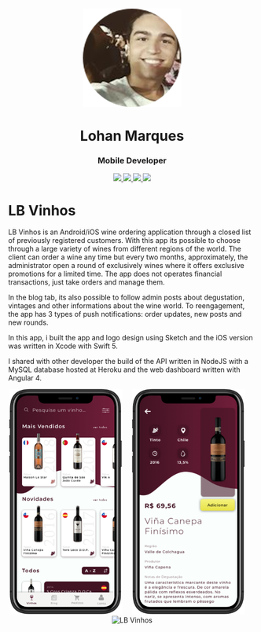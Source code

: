 <p align="center">
	<img width="200" height="200" src="images/profile.png"/> 
</p>
<h1 align="center">Lohan Marques</h1>
<h3 align="center">Mobile Developer</h3>

<p align="center"> 
	<a href="https://github.com/MarqSan">
		<img src="https://img.shields.io/static/v1?label=Github&message=MarqSan&color=black">	
	</a>
	<a href="https://www.linkedin.com/in/lohan-marques/">
		<img src="https://img.shields.io/static/v1?label=LinkedIn&message=lohan-marques&color=blue">	
	</a>
	<a href="./resume.pdf">
		<img src="https://img.shields.io/static/v1?label=Resume&message=PDF&color=green">	
	</a>
	<a href="mailto:lohanmsantos@gmail.com">
		<img src="https://img.shields.io/static/v1?label=Email&message=lohanmsantos&color=red">	
	</a>
</p>

# LB Vinhos
LB Vinhos is an Android/iOS wine ordering application through a closed list of previously registered customers. With this app its possible to choose through a large variety of wines from different regions of the world. The client can order a wine any time but every two months, approximately, the administrator open a round of exclusively wines where it offers exclusive promotions for a limited time. The app does not operates financial transactions, just take orders and manage them.

In the blog tab, its also possible to follow admin posts about degustation, vintages and other informations about the wine world. To reengagement, the app has 3 types of push notifications: order updates, new posts and new rounds.

In this app, i built the app and logo design using Sketch and the iOS version was written in Xcode with Swift 5. 

I shared with other developer the build of the API written in NodeJS with a MySQL database hosted at Heroku and the web dashboard written with Angular 4.
  
<p align="center">
<img src="images/lbvinhos/lbvinhos-home.png" width="230" title="LB Vinhos">&nbsp;&nbsp;&nbsp;&nbsp;&nbsp;<img src="images/lbvinhos/lbvinhos-wine-details.png" width="230" title="LB Vinhos">&nbsp;&nbsp;&nbsp;&nbsp;&nbsp;<img src="images/lbvinhos/lbvinhos-orders" width="230"title="LB Vinhos">
</p>
